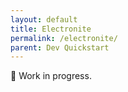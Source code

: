 ```yaml
---
layout: default
title: Electronite
permalink: /electronite/
parent: Dev Quickstart
---
```

🚧 Work in progress.